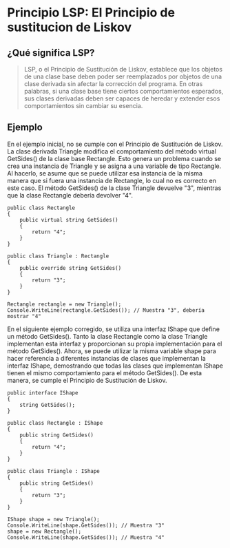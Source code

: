 # Principio LSP: El Principio de sustitucion de Liskov

## ¿Qué significa LSP?
> LSP, o el Principio de Sustitución de Liskov, establece que los objetos de una clase base deben poder ser reemplazados por objetos de una clase derivada sin afectar la corrección del programa. En otras palabras, si una clase base tiene ciertos comportamientos esperados, sus clases derivadas deben ser capaces de heredar y extender esos comportamientos sin cambiar su esencia.


## Ejemplo

En el ejemplo inicial, no se cumple con el Principio de Sustitución de Liskov. La clase derivada Triangle modifica el comportamiento del método virtual GetSides() de la clase base Rectangle. Esto genera un problema cuando se crea una instancia de Triangle y se asigna a una variable de tipo Rectangle. Al hacerlo, se asume que se puede utilizar esa instancia de la misma manera que si fuera una instancia de Rectangle, lo cual no es correcto en este caso. El método GetSides() de la clase Triangle devuelve "3", mientras que la clase Rectangle debería devolver "4".

~~~
public class Rectangle
{
    public virtual string GetSides()
    {
        return "4";
    }
}

public class Triangle : Rectangle
{
    public override string GetSides()
    {
        return "3";
    }
}

Rectangle rectangle = new Triangle();
Console.WriteLine(rectangle.GetSides()); // Muestra "3", debería mostrar "4"
~~~

En el siguiente ejemplo corregido, se utiliza una interfaz IShape que define un método GetSides(). Tanto la clase Rectangle como la clase Triangle implementan esta interfaz y proporcionan su propia implementación para el método GetSides(). Ahora, se puede utilizar la misma variable shape para hacer referencia a diferentes instancias de clases que implementan la interfaz IShape, demostrando que todas las clases que implementan IShape tienen el mismo comportamiento para el método GetSides(). De esta manera, se cumple el Principio de Sustitución de Liskov.

~~~
public interface IShape
{
    string GetSides();
}

public class Rectangle : IShape
{
    public string GetSides()
    {
        return "4";
    }
}

public class Triangle : IShape
{
    public string GetSides()
    {
        return "3";
    }
}

IShape shape = new Triangle();
Console.WriteLine(shape.GetSides()); // Muestra "3"
shape = new Rectangle();
Console.WriteLine(shape.GetSides()); // Muestra "4"
~~~
